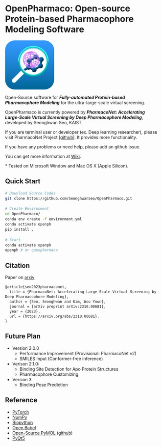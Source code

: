 # OpenPharmaco: Open-source Protein-based Pharmacophore Modeling Software

 <img src="images/logo.png" alt="OpenPharmaco Logo" height="160">

Open-Source software for ***Fully-automated Protein-based Pharmacophore Modeling*** for the ultra-large-scale virtual screening.

OpenPharmaco is currently powered by ***PharmacoNet: Accelerating Large-Scale Virtual Screening by Deep Pharmacophore Modeling***, developed by Seonghwan Seo, KAIST.

If you are terminal user or developer (ex. Deep learning researcher), please visit PharmacoNet Project [[github](https://github.com/SeonghwanSeo/PharmacoNet)].
It provides more functionality.

If you have any problems or need help, please add an github issue.

You can get more information at [Wiki](https://github.com/SeonghwanSeo/OpenPharmaco/wiki).

\* Tested on Microsoft Window and Mac OS X (Apple Silicon).



## Quick Start

```bash
# Download Source Codes
git clone https://github.com/SeonghwanSeo/OpenPharmaco.git

# Create Environment
cd OpenPharmaco/
conda env create -f environment.yml
conda activate openph
pip install .

# Start
conda activate openph
openph # or openpharmaco
```



## Citation

Paper on [arxiv](https://arxiv.org/abs/2310.00681)

```
@article{seo2023pharmaconet,
  title = {PharmacoNet: Accelerating Large-Scale Virtual Screening by Deep Pharmacophore Modeling},
  author = {Seo, Seonghwan and Kim, Woo Youn},
  journal = {arXiv preprint arXiv:2310.00681},
  year = {2023},
  url = {https://arxiv.org/abs/2310.00681},
}
```



## Future Plan

- Version 2.0.0
  - Performance Improvement (Provisional: PharmacoNet v2)
  - SMILES Input (Conformer-free inference)
- Verison 2.1.0:
  - Binding Site Detection for Apo Protein Structures
  - Pharmacophore Customizing
- Version 3
  - Binding Pose Prediction



## Reference

- [PyTorch](https://pytorch.org)
- [NumPy](https://numpy.org)
- [Biopython](http://biopython.org)
- [Open Babel](http://openbabel.org)
- [Open-Source PyMOL](http://pymol.org) ([github](https://github.com/schrodinger/pymol-open-source))
- [PyQt5](https://www.riverbankcomputing.com/software/pyqt/)
